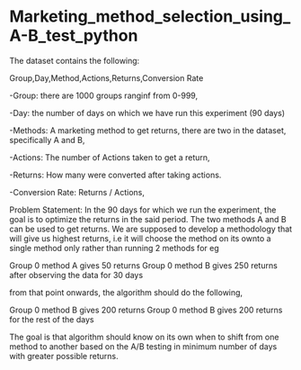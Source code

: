 # Marketing_method_selection_using_A-B_test_python

The dataset contains the following:

Group,Day,Method,Actions,Returns,Conversion Rate

-Group: there are 1000 groups ranginf from 0-999,

-Day: the number of days on which we have run this experiment (90 days)

-Methods: A marketing method to get returns, there are two in the dataset, specifically A and B,

-Actions: The number of Actions taken to get a return,

-Returns: How many were converted after taking actions.

-Conversion Rate: Returns / Actions,


Problem Statement: In the 90 days for which we run the experiment, the goal is to optimize the returns in the said period.
The two methods A and B can be used to get returns.
We are supposed to develop a methodology that will give us highest returns, i.e it will choose the method on its ownto a single method only rather than running 2 methods for eg 

Group 0 method A gives 50 returns 
Group 0 method B gives 250 returns  after observing the data for 30 days

from that point onwards, the algorithm should do the following, 


Group 0 method B gives 200 returns 
Group 0 method B gives 200 returns for the rest of the days 


The goal is that algorithm should know on its own when to shift from one method to another based on the A/B testing in minimum number of days with greater possible returns.
